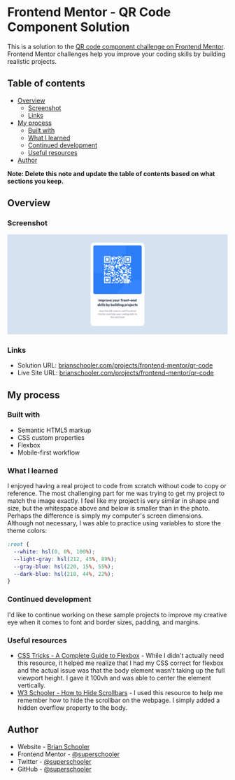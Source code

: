 # Frontend Mentor - QR Code Component Solution

This is a solution to the [QR code component challenge on Frontend Mentor](https://www.frontendmentor.io/challenges/qr-code-component-iux_sIO_H). Frontend Mentor challenges help you improve your coding skills by building realistic projects.

## Table of contents

- [Overview](#overview)
  - [Screenshot](#screenshot)
  - [Links](#links)
- [My process](#my-process)
  - [Built with](#built-with)
  - [What I learned](#what-i-learned)
  - [Continued development](#continued-development)
  - [Useful resources](#useful-resources)
- [Author](#author)

**Note: Delete this note and update the table of contents based on what sections you keep.**

## Overview

### Screenshot

![](./screenshot.jpeg)

### Links

- Solution URL: [brianschooler.com/projects/frontend-mentor/qr-code](brianschooler.com/projects/frontend-mentor/qr-code)
- Live Site URL: [brianschooler.com/projects/frontend-mentor/qr-code](brianschooler.com/projects/frontend-mentor/qr-code)

## My process

### Built with

- Semantic HTML5 markup
- CSS custom properties
- Flexbox
- Mobile-first workflow

### What I learned

I enjoyed having a real project to code from scratch without code to copy or reference. The most challenging part for me was trying to get my project to match the image exactly. I feel like my project is very similar in shape and size, but the whitespace above and below is smaller than in the photo. Perhaps the difference is simply my computer's screen dimensions. Although not necessary, I was able to practice using variables to store the theme colors:

```css
:root {
  --white: hsl(0, 0%, 100%);
  --light-gray: hsl(212, 45%, 89%);
  --gray-blue: hsl(220, 15%, 55%);
  --dark-blue: hsl(218, 44%, 22%);
}
```

### Continued development

I'd like to continue working on these sample projects to improve my creative eye when it comes to font and border sizes, padding, and margins.

### Useful resources

- [CSS Tricks - A Complete Guide to Flexbox](https://css-tricks.com/snippets/css/a-guide-to-flexbox/) - While I didn't actually need this resource, it helped me realize that I had my CSS correct for flexbox and the actual issue was that the body element wasn't taking up the full viewport height. I gave it 100vh and was able to center the element vertically.
- [W3 Schooler - How to Hide Scrollbars](https://www.w3schools.com/howto/howto_css_hide_scrollbars.asp) - I used this resource to help me remember how to hide the scrollbar on the webpage. I simply added a hidden overflow property to the body.

## Author

- Website - [Brian Schooler](https://www.brianschooler.com)
- Frontend Mentor - [@superschooler](https://www.frontendmentor.io/profile/superschooler)
- Twitter - [@superschooler](https://twitter.com/SuperSchooler)
- GitHub - [@superschooler](https://github.com/superschooler)
